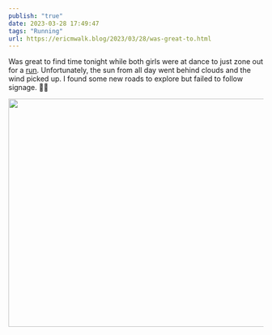 ```yaml
---
publish: "true"
date: 2023-03-28 17:49:47
tags: "Running"
url: https://ericmwalk.blog/2023/03/28/was-great-to.html
---
```


Was great to find time tonight while both girls were at dance to just zone out for a [run](http://www.strava.com/activities/8794581294). Unfortunately, the sun from all day went behind clouds and the wind picked up. I found some new roads to explore but failed to follow signage.  🤷‍♂️


<img src="uploads/2023/1ba198d14e.jpg" width="600" height="450" alt="">